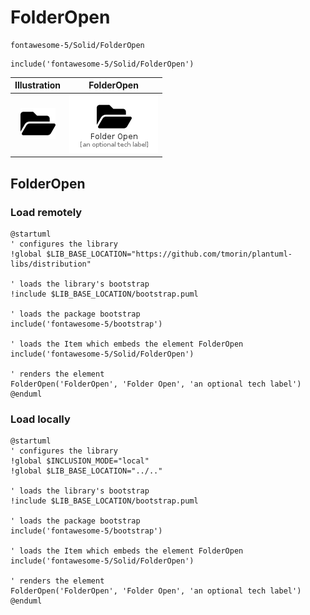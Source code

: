 # FolderOpen


```text
fontawesome-5/Solid/FolderOpen
```

```text
include('fontawesome-5/Solid/FolderOpen')
```



| Illustration | FolderOpen |
| :---: | :---: |
| ![illustration for Illustration](../../fontawesome-5/Solid/FolderOpen.png) | ![illustration for FolderOpen](../../fontawesome-5/Solid/FolderOpen.Local.png) |




## FolderOpen

### Load remotely
```plantuml
@startuml
' configures the library
!global $LIB_BASE_LOCATION="https://github.com/tmorin/plantuml-libs/distribution"

' loads the library's bootstrap
!include $LIB_BASE_LOCATION/bootstrap.puml

' loads the package bootstrap
include('fontawesome-5/bootstrap')

' loads the Item which embeds the element FolderOpen
include('fontawesome-5/Solid/FolderOpen')

' renders the element
FolderOpen('FolderOpen', 'Folder Open', 'an optional tech label')
@enduml
```

### Load locally
```plantuml
@startuml
' configures the library
!global $INCLUSION_MODE="local"
!global $LIB_BASE_LOCATION="../.."

' loads the library's bootstrap
!include $LIB_BASE_LOCATION/bootstrap.puml

' loads the package bootstrap
include('fontawesome-5/bootstrap')

' loads the Item which embeds the element FolderOpen
include('fontawesome-5/Solid/FolderOpen')

' renders the element
FolderOpen('FolderOpen', 'Folder Open', 'an optional tech label')
@enduml
```

